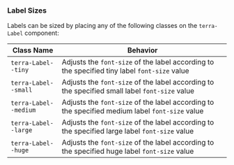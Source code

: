 ### Label Sizes

Labels can be sized by placing any of the following classes on the `terra-Label` component:

| Class Name              | Behavior                                                                                         |
|-------------------------|--------------------------------------------------------------------------------------------------|
| `terra-Label--tiny`     | Adjusts the `font-size` of the label according to the specified tiny label `font-size` value     |
| `terra-Label--small`    | Adjusts the `font-size` of the label according to the specified small label `font-size` value    |
| `terra-Label--medium`   | Adjusts the `font-size` of the label according to the specified medium label `font-size` value   |
| `terra-Label--large`    | Adjusts the `font-size` of the label according to the specified large label `font-size` value    |
| `terra-Label--huge`     | Adjusts the `font-size` of the label according to the specified huge label `font-size` value     |
